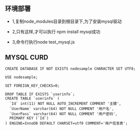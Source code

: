 ## 环境部署

- 1,复制node_modules目录到根目录下,为了安装mysql驱动

- 2,只有这样,才可以执行 npm install mysql成功

- 3,命令行执行node test_mysql.js


## MYSQL CURD

	CREATE DATABASE IF NOT EXISTS nodesample CHARACTER SET UTF8;
	
	USE nodesample;
	
	SET FOREIGN_KEY_CHECKS=0;
	
	DROP TABLE IF EXISTS `userinfo`;
	CREATE TABLE `userinfo` (
	  `Id` int(11) NOT NULL AUTO_INCREMENT COMMENT '主键',
	  `UserName` varchar(64) NOT NULL COMMENT '用户名',
	  `UserPass` varchar(64) NOT NULL COMMENT '用户密码',
	  PRIMARY KEY (`Id`)
	) ENGINE=InnoDB DEFAULT CHARSET=utf8 COMMENT='用户信息表';

![]()